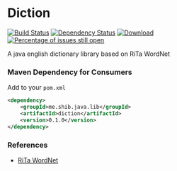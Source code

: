 # Diction
[![Build Status](https://travis-ci.org/shibme/diction.svg)](https://travis-ci.org/shibme/diction)
[![Dependency Status](https://www.versioneye.com/user/projects/56c7567118b27104252dcb24/badge.svg?style=flat)](https://www.versioneye.com/user/projects/56c7567118b27104252dcb24)
[![Download](https://api.bintray.com/packages/shibme/maven/diction/images/download.svg)](https://bintray.com/shibme/maven/diction/_latestVersion)
[![Percentage of issues still open](http://isitmaintained.com/badge/open/shibme/diction.svg)](http://isitmaintained.com/project/shibme/diction "Percentage of issues still open")

A java english dictionary library based on RiTa WordNet

### Maven Dependency for Consumers
Add to your `pom.xml`
```xml
<dependency>
	<groupId>me.shib.java.lib</groupId>
	<artifactId>diction</artifactId>
	<version>0.1.0</version>
</dependency>
```

### References
* [RiTa WordNet](https://rednoise.org/rita/reference/index.php)